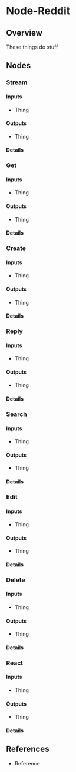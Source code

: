 # Node-Reddit

## Overview
These things do stuff

## Nodes
### Stream
#### Inputs
* Thing
#### Outputs
* Thing
#### Details
### Get
#### Inputs
* Thing
#### Outputs
* Thing
#### Details
### Create
#### Inputs
* Thing
#### Outputs
* Thing
#### Details
### Reply
#### Inputs
* Thing
#### Outputs
* Thing
#### Details
### Search
#### Inputs
* Thing
#### Outputs
* Thing
#### Details
### Edit
#### Inputs
* Thing
#### Outputs
* Thing
#### Details
### Delete
#### Inputs
* Thing
#### Outputs
* Thing
#### Details
### React
#### Inputs
* Thing
#### Outputs
* Thing
#### Details
## References
* Reference


